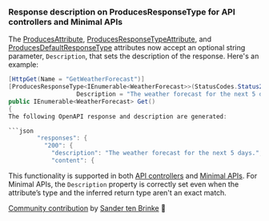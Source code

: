 ### Response description on ProducesResponseType for API controllers and Minimal APIs

The [ProducesAttribute](/dotnet/api/microsoft.aspnetcore.mvc.producesattribute-1), [ProducesResponseTypeAttribute](/dotnet/api/microsoft.aspnetcore.mvc.producesresponsetypeattribute-1), and [ProducesDefaultResponseType](/dotnet/api/microsoft.aspnetcore.mvc.producesdefaultresponsetypeattribute) attributes now accept an optional string parameter, `Description`, that sets the description of the response. Here's an example:

```csharp
[HttpGet(Name = "GetWeatherForecast")]
[ProducesResponseType<IEnumerable<WeatherForecast>>(StatusCodes.Status200OK,
                   Description = "The weather forecast for the next 5 days.")]
public IEnumerable<WeatherForecast> Get()
{
The following OpenAPI response and description are generated:

```json
        "responses": {
          "200": {
            "description": "The weather forecast for the next 5 days.",
            "content": {
```

This functionality is supported in both [API controllers](~/web-api.md#apicontroller-attribute.md#apicontroller-attribute) and [Minimal APIs](~/fundamentals/minimal-apis.md). For Minimal APIs, the `Description` property is correctly set even when the attribute’s type and the inferred return type aren't an exact match.


[Community contribution](https://github.com/dotnet/aspnetcore/pull/58193) by [Sander ten Brinke](https://github.com/sander1095) 🙏

